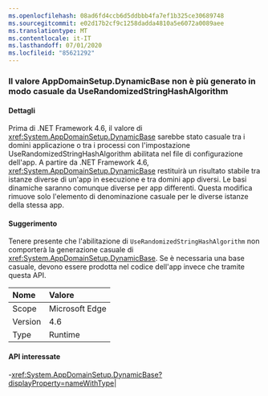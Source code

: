 ```yaml
---
ms.openlocfilehash: 08ad6fd4ccb6d5ddbbb4fa7ef1b325ce30689748
ms.sourcegitcommit: e02d17b2cf9c1258dadda4810a5e6072a0089aee
ms.translationtype: MT
ms.contentlocale: it-IT
ms.lasthandoff: 07/01/2020
ms.locfileid: "85621292"
---
```

### <a name="appdomainsetupdynamicbase-is-no-longer-randomized-by-userandomizedstringhashalgorithm"></a>Il valore AppDomainSetup.DynamicBase non è più generato in modo casuale da UseRandomizedStringHashAlgorithm

#### <a name="details"></a>Dettagli

Prima di .NET Framework 4.6, il valore di <xref:System.AppDomainSetup.DynamicBase> sarebbe stato casuale tra i domini applicazione o tra i processi con l'impostazione UseRandomizedStringHashAlgorithm abilitata nel file di configurazione dell'app. A partire da .NET Framework 4.6, <xref:System.AppDomainSetup.DynamicBase> restituirà un risultato stabile tra istanze diverse di un'app in esecuzione e tra domini app diversi. Le basi dinamiche saranno comunque diverse per app differenti. Questa modifica rimuove solo l'elemento di denominazione casuale per le diverse istanze della stessa app.

#### <a name="suggestion"></a>Suggerimento

Tenere presente che l'abilitazione di <code>UseRandomizedStringHashAlgorithm</code> non comporterà la generazione casuale di <xref:System.AppDomainSetup.DynamicBase>. Se è necessaria una base casuale, devono essere prodotta nel codice dell'app invece che tramite questa API.

| Nome    | Valore       |
|:--------|:------------|
| Scope   |Microsoft Edge|
|Version|4.6|
|Type|Runtime

#### <a name="affected-apis"></a>API interessate

-<xref:System.AppDomainSetup.DynamicBase?displayProperty=nameWithType></li></ul>|
